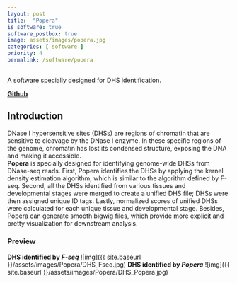 ```yaml
---
layout: post
title:  "Popera"
is_software: true
software_postbox: true
image: assets/images/popera.jpg
categories: [ software ]
priority: 4
permalink: /software/popera
---
```

A software specially designed for DHS identification.

[**Github**](https://github.com/forrestzhang/Popera)

## Introduction

DNase I hypersensitive sites (DHSs) are regions of chromatin that are sensitive to cleavage by the DNase I enzyme. In these specific regions of the genome, chromatin has lost its condensed structure, exposing the DNA and making it accessible.  
**Popera** is specially designed for identifying genome-wide DHSs from DNase-seq reads. First, Popera identifies the DHSs by applying the kernel density estimation algorithm, which is similar to the algorithm defined by F-seq. Second, all the DHSs identified from various tissues and developmental stages were merged to create a unified DHS file; DHSs were then assigned unique ID tags. Lastly, normalized scores of unified DHSs were calculated for each unique tissue and developmental stage. Besides, Popera can generate smooth bigwig files, which provide more explicit and pretty visualization for downstream analysis.  

### Preview

**DHS identified by _F-seq_**
![img]({{ site.baseurl }}/assets/images/Popera/DHS_Fseq.jpg)
**DHS identified by _Popera_**
![img]({{ site.baseurl }}/assets/images/Popera/DHS_Popera.jpg)
